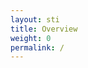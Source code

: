 ```yaml
---
layout: sti
title: Overview
weight: 0
permalink: /
---
```


<html lang="en"><head>
    <meta charset="UTF-8">
    <meta name="viewport" content="width=device-width, initial-scale=1.0">
    <title>Save The Island | Home</title>
    <link rel="stylesheet" href="https://tfngamesofficial.github.io/assets/css/navbar.css">
	  <link rel="shortcut icon" type="image/x-icon" href="{{ '/assets/favicon.ico' | relative_url }}">
	    <script>
        function loginWithEpic() {
            // Redirect the user to the Epic Games login page
            window.location.href = `https://www.epicgames.com/id/authorize?client_id=xyza7891D9UWmFmhLv4Qyprz2w9AQiof&redirect_uri=${window.location.href}&response_type=code&scope=basic_profile`;
        }

        // Function to decode the JWT token and display the displayName
        function decodeToken(token) {
            try {
                // Decode the payload of the token
                const payload = JSON.parse(atob(token.split('.')[1]));

                // Extract the displayName from the payload
                const displayName = payload.dn;

                // Update the button text to display the displayName
                document.getElementById("loggedInMessage").innerText = displayName;
            } catch (e) {
                console.error("Failed to decode token:", e);
                logout();
            }
        }

        // Function to save the access token in localStorage
        function saveAccessToken(accessToken) {
            localStorage.setItem('accessToken', accessToken);
        }

        // Function to check login status based on the access token in localStorage
        function checkLoginStatus() {
            const accessToken = localStorage.getItem('accessToken');
            if (accessToken) {
                // User is logged in
                decodeToken(accessToken);
                return true;
            } else {
                // User is not logged in
                document.getElementById("loggedInMessage").innerText = "LOGIN";
                return false;
            }
        }

        // Function to log out and remove the access token from localStorage
        function logout() {
            localStorage.removeItem('accessToken');
            // Additional actions for logging out, e.g., redirect to a logout page
        }

        // Example usage
        document.addEventListener("DOMContentLoaded", () => {
            const urlParams = new URLSearchParams(window.location.search);
            const code = urlParams.get('code');

            if (code) {
                // Make a request to the token endpoint to exchange the code for an access token
                fetch('https://corsproxy.io/?' + encodeURIComponent('https://api.epicgames.dev/epic/oauth/v2/token'), {
                    method: 'POST',
                    headers: {
                        'Content-Type': 'application/x-www-form-urlencoded',
                        'Authorization': 'Basic eHl6YTc4OTFEOVVXbUZtaEx2NFF5cHJ6Mnc5QVFpb2Y6RUNSSzhFTS9vbWRoUnlmK1dhNklqTGVOZHZVSE5rYTY3RHNuM1FuMEw0QQ==' // Replace with your client credentials
                    },
                    body: 'deployment_id=864f12bc0bdf472ea2a8c7c4b1485c25&grant_type=authorization_code&code=' + code
                })
                    .then(response => response.json())
                    .then(data => {
                        // Extract the access token from the response
                        const accessToken = data.access_token;
                        // Save the access token to localStorage
                        saveAccessToken(accessToken);
                        // Decode the access token and display the displayName
                        decodeToken(accessToken);
                    })
                    .catch(error => console.error('Error:', error));
            } else {
                // Check login status if there is no authorization code
                checkLoginStatus();
            }
        });
    </script>
    <style>
        body {
            background-color: #141414 !important;
            color: #fff;
            font-family: Arial, sans-serif;
            margin: 0;
            padding: 0;
        }
/* Rounded Picture Styles */
.rounded-picture {
    text-align: center;
    margin-top: 20px;
padding: 25px;
    position: relative; /* Set the position to relative for absolute positioning */
}

.rounded-picture img {
    max-height: 500px;
    min-height: 500px;
    width: 1328px;
    padding: 25px;
    margin-top: -50px;
    border-radius: 40px;
    object-fit: cover; /* or use 'cover' based on your preference */
}

 .overlay {
    max-height: 500px;
    min-height: 500px;
    width: 1328px;
    margin-top: -25;
    margin-left: 84px;
    border-radius: 15px;
    text-align: center;
    position: absolute;
    background-color: rgba(0, 0, 0, 0.72);
    } 

.image-text {
    position: absolute;
    top: 45%;
    left: 50%;
    transform: translate(-50%, -50%);
    color: #fff;
}

.image-text h2 {
    font-size: 80px;
    margin-bottom: 10px;
line-height: 45px;
}

.image-text p {
    font-size: 30px;
line-height: -45px;
    color: #ddd;
}

	    /* Bootstrap-ähnliche Button-Klasse */
.btn {
  display: inline-block;
  font-weight: 400;
  text-align: center;
  white-space: nowrap;
  vertical-align: middle;
  user-select: none;
  border: 1px solid transparent;
  padding: 0.375rem 0.75rem;
  font-size: 1rem;
  line-height: 1.5;
  border-radius: 0.25rem;
  transition: color 0.15s ease-in-out, background-color 0.15s ease-in-out, border-color 0.15s ease-in-out, box-shadow 0.15s ease-in-out;
  cursor: pointer;
}

/* Bootstrap-ähnliche primäre Button-Farbe */
.btn-primary {
  color: #fff;
  background-color: #a60303;
  border-color: #a60303;
}

/* Bootstrap-ähnliche Hover- und Focus-Effekte */
.btn:hover, .btn:focus {
  color: #fff;
  background-color: #A60F0F;
  border-color: #A60F0F;
}

/* Bootstrap-ähnliche aktive und gedrückte Effekte */
.btn:active {
  color: #fff;
  background-color: #A60F0F;
  border-color: #A60F0F;
  box-shadow: 0 0.2rem 0.5rem rgba(167, 7, 7, 0.5);
}

/* Bootstrap-ähnliche deaktivierte Button-Stile */
.btn:disabled {
  color: #fff;
  background-color: #6c757d;
  border-color: #6c757d;
  cursor: not-allowed;
}

	            /* Rounded Boxes Styles */
        .rounded-box-container {
	    text-align: center;
            display: flex;
            justify-content: space-around;
    	   /* margin: -10px; */
	    padding-left: 90px;
	    padding-right: 90px;
        }

	roundtext {
		color: rgba(255, 255, 255, 0,1);
		padding: 15px;
}

        .rounded-box {
            background-color: #141414;
            border: 1px solid #272727;
            border-radius: 10px;
            padding: 10px;
            text-align: center;
            width: 30%; /* Adjusted width for responsiveness */
        }

        /* FAQ Styles */
        h3, h4 {
            color: #fff;
        }

        p {
            font-size: 16px;
            color: #aaa;
        }

        /* Support Page Styles */
        .support-text {
            margin-top: 20px;
        }
        text {
    font-size: 16px;
    font-weight: 700;
    line-height: 40px;
    text-transform: capitalize;
padding: 6px;
    }
.left {
    font-size: 11px;
    line-height: 16px;
    text-transform: capitalize !important;
    padding: 6px;
    padding-top: 17px;
    padding-left: calc(100% - 30%);
    }
.btn1.dropdown-toggle {
    font-size: 11px;
    line-height: 40px;
  color: #fff;
  text-transform: uppercase;
  border: 0px solid #dee2e6; /* Menu border */
  outline: none;
  box-shadow: none;
}

.dropdown-menu {
  background-color: rgb(39, 39, 39); /* Menu background color */
  box-shadow: 0 0 10px rgba(0, 0, 0, 0.1); /* Menu shadow */
  border: 0px solid #dee2e6; /* Menu border */
}

nav a.dropdown-item {
  color: #fff; /* Text color of dropdown items */
  padding: 8px 16px; /* Padding of dropdown items */
  text-decoration: none; /* No underline for links */
  display: block; /* Display each item as a block */
}

/* Highlight effect on hover of a dropdown item */
nav a.dropdown-item:hover {
  background-color: rgb(45, 45, 45); /* Background color on hover */
  color: #fff; /* Text color on hover */
}
</style>
</head>
<body>

    <!-- Custom Navbar
    <nav>
        <text href="#">Save The Island</text>
        <a href="#" class="active">OVERVIEW</a>
        <a href="/save-the-island/help" class="nav-link">HELP</a>
	    <a class="nav-link" id="loggedInMessage" onclick="loginWithEpic()">LOGIN</a>
	    <div class="left">
	    <button style="background-color:rgb(39,39,39); color:#fff; border-color:#ffffff00;" onclick="logout()">Logout</button>
	    </div>
    </nav> -->


    <div class="rounded-picture">
    <img src="https://wallpaper.dog/large/10812313.jpg" alt="Save The Island">
    <div class="image-text">
        <h2>Save The Island</h2>
        <p>The Save The Island event quests are now available! Earn In-Game rewards and more. By joining you will add "Save The Island" to your Epic Games account!</p>
<button class="btn btn-primary" onclick="saveAccessToken()">Try it now!</button>

    </div>
</div>
<center><h4>Steps</h4></center>
	<div class="rounded-box-container">
	<div class="rounded-box">
            <!-- <img src="https://cdn2.unrealengine.com/earn-rewards-120x120-ccb3638290e7.png"> -->
            <h3>JOIN</h3>
            <roundtext>Login with our DevGames account and join the event.</roundtext>
        </div>
	<div class="rounded-box">
            <!-- <img src="https://cdn2.unrealengine.com/earn-rewards-120x120-ccb3638290e7.png"> -->
            <h3>COMPLETE QUESTS</h3>
            <roundtext>Complete quests for new stages and to get in-game rewards.</roundtext>
        </div>
	<div class="rounded-box">
            <!-- <img src="https://cdn2.unrealengine.com/earn-rewards-120x120-ccb3638290e7.png"> -->
            <h3>HAVE FUN</h3>
            <roundtext>Complete additional "Fun Quests" in Battle Royale for additional xp.</roundtext>
        </div></div>
</body></html>
